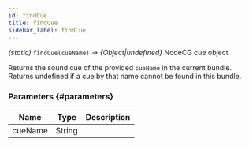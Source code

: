 ```yaml
---
id: findCue
title: findCue
sidebar_label: findCue
---
```


_(static)_ `findCue(cueName)` _→ \{Object|undefined\}_ NodeCG cue object

Returns the sound cue of the provided `cueName` in the current bundle. Returns undefined if a cue by that name cannot be found in this bundle.

### Parameters {#parameters}

|  Name   |  Type  | Description |
| ------- | ------ | ----------- |
| cueName | String |             |
